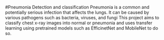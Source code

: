 #Pneumonia  Detection and classification
Pneumonia is a common and potentially serious infection that affects the lungs. It can be caused by various pathogens such as bacteria, viruses, and fungi
This project aims to classify chest x-ray images into normal or pneumonia and uses transfer learning using pretrained models such as EfficinetNet and MobileNet to do so.
